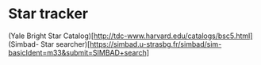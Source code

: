 # Star tracker

(Yale Bright Star Catalog)[http://tdc-www.harvard.edu/catalogs/bsc5.html]
(Simbad- Star searcher)[https://simbad.u-strasbg.fr/simbad/sim-basicIdent=m33&submit=SIMBAD+search]